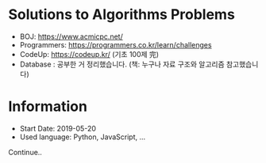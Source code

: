 # Solutions to Algorithms Problems

- BOJ: https://www.acmicpc.net/
- Programmers: https://programmers.co.kr/learn/challenges
- CodeUp: https://codeup.kr/ (기초 100제 完)
- Database : 공부한 거 정리했습니다. (책: 누구나 자료 구조와 알고리즘 참고했습니다)

# Information
- Start Date: 2019-05-20
- Used language: Python, JavaScript, ...

Continue..
